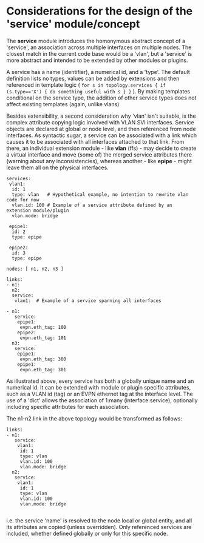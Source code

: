 # Considerations for the design of the 'service' module/concept

The **service** module introduces the homonymous abstract concept of a 'service', an association across multiple interfaces on multiple nodes.
The closest match in the current code base would be a 'vlan', but a 'service' is more abstract and intended to be extended by other modules or plugins.

A service has a name (identifier), a numerical id, and a 'type'. The default definition lists no types, values can be added by extensions and then referenced in template logic ( `for s in topology.services { if (s.type=='X') { do something useful with s } }` ). By making templates conditional on the service type, the addition of other service types does not affect existing templates (again, unlike vlans)

Besides extensibility, a second consideration why 'vlan' isn't suitable, is the complex attribute copying logic involved with VLAN SVI interfaces.
Service objects are declared at global or node level, and then referenced from node interfaces. As syntactic sugar, a service can be associated with a link which causes it to be associated with all interfaces attached to that link. From there, an individual extension module - like **vlan** (ffs) - may decide to create a virtual interface and move (some of) the merged service attributes there (warning about any inconsistencies), whereas another - like **epipe** - might leave them all on the physical interfaces.

```
services:
 vlan1:
  id: 1
  type: vlan   # Hypothetical example, no intention to rewrite vlan code for now
  vlan.id: 100 # Example of a service attribute defined by an extension module/plugin
  vlan.mode: bridge

 epipe1:
  id: 2
  type: epipe

 epipe2:
  id: 3
  type: epipe

nodes: [ n1, n2, n3 ]

links:
- n1:
  n2:
  service:
   vlan1:  # Example of a service spanning all interfaces

- n1:
   service:
    epipe1:
     evpn.eth_tag: 100
    epipe2:
     evpn.eth_tag: 101
  n3:
   service:
    epipe1:
     evpn.eth_tag: 300
    epipe1:
     evpn.eth_tag: 301
```

As illustrated above, every service has both a globally unique name and an numerical id. It can be extended with module or plugin specific attributes, such as a VLAN id (tag) or an EVPN ethernet tag at the interface level. The use of a 'dict' allows the association of 1:many (interface:service), optionally including specific attributes for each association.

The n1-n2 link in the above topology would be transformed as follows:
```
links:
- n1:
   service:
    vlan1:
     id: 1
     type: vlan
     vlan.id: 100
     vlan.mode: bridge
  n2:
   service:
    vlan1:
     id: 1
     type: vlan
     vlan.id: 100
     vlan.mode: bridge
 
```
i.e. the service 'name' is resolved to the node local or global entity, and all its attributes are copied (unless overridden). Only referenced services are included, whether defined globally or only for this specific node.




